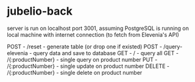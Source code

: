 # jubelio-back

server is run on localhost port 3001, assuming PostgreSQL is running on local machine with internet connection (to fetch from Elevenia's API)

POST - /reset - generate table (or drop one if existed)
POST - /query-elevenia - query data and save to database
GET - / - query all
GET - /{:productNumber} - single query on product number
PUT - /{:productNumber} - single update on product number
DELETE - /{:productNumber} - single delete on product number
